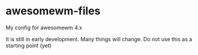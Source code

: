 # awesomewm-files
My config for awesomewm 4.x

It is still in early development. Many things will change. Do not use this as a starting point (yet)
